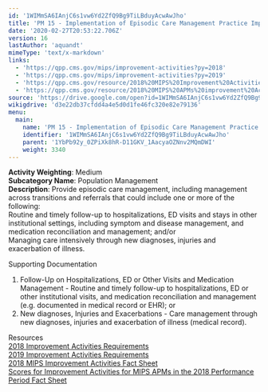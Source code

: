 ```yaml
---
id: '1WIMmSA6IAnjC6s1vw6Yd2ZfQ9Bg9TiLBduyAcwAwJho'
title: 'PM 15 - Implementation of Episodic Care Management Practice Improvements'
date: '2020-02-27T20:53:22.706Z'
version: 16
lastAuthor: 'aquandt'
mimeType: 'text/x-markdown'
links:
  - 'https://qpp.cms.gov/mips/improvement-activities?py=2018'
  - 'https://qpp.cms.gov/mips/improvement-activities?py=2019'
  - 'https://qpp.cms.gov/resource/2018%20MIPS%20Improvement%20Activities%20Fact%20Sheet'
  - 'https://qpp.cms.gov/resource/2018%20MIPS%20APMs%20improvement%20Activities%20scores%20fact%20sheet'
source: 'https://drive.google.com/open?id=1WIMmSA6IAnjC6s1vw6Yd2ZfQ9Bg9TiLBduyAcwAwJho'
wikigdrive: 'd3e22db37cfdd4a4e5d0d1fe46fc320e82e79136'
menu:
  main:
    name: 'PM 15 - Implementation of Episodic Care Management Practice Improvements'
    identifier: '1WIMmSA6IAnjC6s1vw6Yd2ZfQ9Bg9TiLBduyAcwAwJho'
    parent: '1YbPb92y_0ZPiXk8hR-D11GKV_1AacyaOZNnv2MQmDWI'
    weight: 3340
---
```





**Activity Weighting**: Medium  
**Subcategory Name**: Population Management  
**Description**: Provide episodic care management, including management across transitions and referrals that could include one or more of the following:  
Routine and timely follow-up to hospitalizations, ED visits and stays in other institutional settings, including symptom and disease management, and medication reconciliation and management; and/or  
Managing care intensively through new diagnoses, injuries and exacerbation of illness.




Supporting Documentation
1. Follow-Up on Hospitalizations, ED or Other Visits and Medication Management - Routine and timely follow-up to hospitalizations, ED or other institutional visits, and medication reconciliation and management (e.g. documented in medical record or EHR); or 
2. New diagnoses, Injuries and Exacerbations - Care management through new diagnoses, injuries and exacerbation of illness (medical record).




Resources  
[2018 Improvement Activities Requirements](https://qpp.cms.gov/mips/improvement-activities?py=2018)  
[2019 Improvement Activities Requirements](https://qpp.cms.gov/mips/improvement-activities?py=2019)  
[2018 MIPS Improvement Activities Fact Sheet](https://qpp.cms.gov/resource/2018%20MIPS%20Improvement%20Activities%20Fact%20Sheet)  
[Scores for Improvement Activities for MIPS APMs in the 2018 Performance Period Fact Sheet](https://qpp.cms.gov/resource/2018%20MIPS%20APMs%20improvement%20Activities%20scores%20fact%20sheet)
